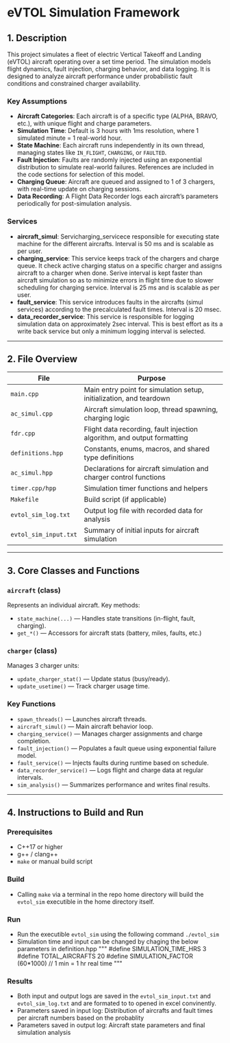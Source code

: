 # eVTOL Simulation Framework

## 1. Description

This project simulates a fleet of electric Vertical Takeoff and Landing (eVTOL) aircraft operating over a set time period. The simulation models flight dynamics, fault injection, charging behavior, and data logging. It is designed to analyze aircraft performance under probabilistic fault conditions and constrained charger availability.

### Key Assumptions

- **Aircraft Categories**: Each aircraft is of a specific type (ALPHA, BRAVO, etc.), with unique flight and charge parameters.
- **Simulation Time**: Default is 3 hours with 1ms resolution, where 1 simulated minute = 1 real-world hour.
- **State Machine**: Each aircraft runs independently in its own thread, managing states like `IN_FLIGHT`, `CHARGING`, or `FAULTED`.
- **Fault Injection**: Faults are randomly injected using an exponential distribution to simulate real-world failures. References are included in the code sections for selection of this model.
- **Charging Queue**: Aircraft are queued and assigned to 1 of 3 chargers, with real-time update on charging sessions.
- **Data Recording**: A Flight Data Recorder logs each aircraft’s parameters periodically for post-simulation analysis. 

### Services 
- **aircraft_simul**: Servicharging_servicece responsible for executing state machine for the different aircrafts. Interval is 50 ms and is scalable as per user. 
- **charging_service**: This service keeps track of the chargers and charge queue. It check active charging status on a specific charger and assigns aircraft to a charger when done. Serive interval is kept faster than aircraft simulation so as to minimize errors in flight time due to slower scheduling for charging service. Interval is 25 ms and is scalable as per user.
- **fault_service**: This service introduces faults in the aircrafts (simul services) according to the precalculated fault times. Interval is 20 msec.
- **data_recorder_service**: This service is responsible for logging simulation data on approximately 2sec interval. This is best effort as its a write back service but only a minimum logging interval is selected.

---

## 2. File Overview

| File                  | Purpose                                                                 |
|-----------------------|-------------------------------------------------------------------------|
| `main.cpp`            | Main entry point for simulation setup, initialization, and teardown     |
| `ac_simul.cpp`        | Aircraft simulation loop, thread spawning, charging logic               |
| `fdr.cpp`             | Flight data recording, fault injection algorithm, and output formatting |
| `definitions.hpp`     | Constants, enums, macros, and shared type definitions                   |
| `ac_simul.hpp`        | Declarations for aircraft simulation and charger control functions      |
| `timer.cpp/hpp`       | Simulation timer functions and helpers                                  |
| `Makefile`            | Build script (if applicable)                                            |
| `evtol_sim_log.txt`   | Output log file with recorded data for analysis                         |
| `evtol_sim_input.txt` | Summary of initial inputs for aircraft simulation                       |

---

## 3. Core Classes and Functions

### `aircraft` (class)

Represents an individual aircraft. Key methods:

- `state_machine(...)` — Handles state transitions (in-flight, fault, charging).
- `get_*()` — Accessors for aircraft stats (battery, miles, faults, etc.)

### `charger` (class)

Manages 3 charger units:

- `update_charger_stat()` — Update status (busy/ready).
- `update_usetime()` — Track charger usage time.

### Key Functions

- `spawn_threads()` — Launches aircraft threads.
- `aircraft_simul()` — Main aircraft behavior loop.
- `charging_service()` — Manages charger assignments and charge completion.
- `fault_injection()` — Populates a fault queue using exponential failure model.
- `fault_service()` — Injects faults during runtime based on schedule.
- `data_recorder_service()` — Logs flight and charge data at regular intervals.
- `sim_analysis()` — Summarizes performance and writes final results.

---

## 4. Instructions to Build and Run

### Prerequisites

- C++17 or higher
- g++ / clang++
- `make` or manual build script

### Build

- Calling `make` via a terminal in the repo home directory will build the `evtol_sim` executible in the home directory itself. 

### Run

- Run the executible `evtol_sim` using the following command `./evtol_sim`
- Simulation time and input can be changed by chaging the below parameters in definition.hpp
    """
        #define SIMULATION_TIME_HRS  3
        #define TOTAL_AIRCRAFTS      20
        #define SIMULATION_FACTOR    (60*1000)  // 1 min = 1 hr real time
    """

### Results

- Both input and output logs are saved in the `evtol_sim_input.txt` and `evtol_sim_log.txt` and are formated to to opened in excel convinently.
- Parameters saved in input log: Distribution of aircrafts and fault times per aircraft numbers based on the probablity
- Parameters saved in output log: Aircraft state parameters and final simulation analysis


